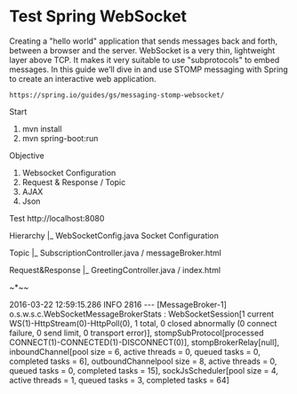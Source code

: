 Test Spring WebSocket
===========================
 
Creating a "hello world" application that sends messages back and forth, between a browser and the server. WebSocket is a very thin, lightweight layer above TCP. It makes it very suitable to use "subprotocols" to embed messages. In this guide we’ll dive in and use STOMP messaging with Spring to create an interactive web application.

    https://spring.io/guides/gs/messaging-stomp-websocket/

Start
1. mvn install
2. mvn spring-boot:run

Objective
1) Websocket Configuration
2) Request & Response / Topic
3) AJAX 
4) Json

Test
http://localhost:8080

Hierarchy
|_ WebSocketConfig.java Socket Configuration

Topic
|_ SubscriptionController.java / messageBroker.html 

Request&Response
|_ GreetingController.java / index.html 

~*~*~*

2016-03-22 12:59:15.286  INFO 2816 --- [MessageBroker-1] o.s.w.s.c.WebSocketMessageBrokerStats    : WebSocketSession[1 current WS(1)-HttpStream(0)-HttpPoll(0), 1 total, 0 closed abnormally (0 connect failure, 0 send limit, 0 transport error)], stompSubProtocol[processed CONNECT(1)-CONNECTED(1)-DISCONNECT(0)], stompBrokerRelay[null], inboundChannel[pool size = 6, active threads = 0, queued tasks = 0, completed tasks = 6], outboundChannelpool size = 8, active threads = 0, queued tasks = 0, completed tasks = 15], sockJsScheduler[pool size = 4, active threads = 1, queued tasks = 3, completed tasks = 64]

